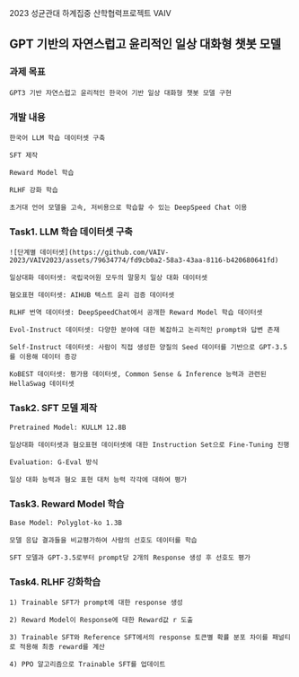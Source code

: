 2023 성균관대 하계집중 산학협력프로젝트 VAIV
## GPT 기반의 자연스럽고 윤리적인 일상 대화형 챗봇 모델

### 과제 목표
    GPT3 기반 자연스럽고 윤리적인 한국어 기반 일상 대화형 챗봇 모델 구현

### 개발 내용
    한국어 LLM 학습 데이터셋 구축

    SFT 제작

    Reward Model 학습

    RLHF 강화 학습

    초거대 언어 모델을 고속, 저비용으로 학습할 수 있는 DeepSpeed Chat 이용

### Task1. LLM 학습 데이터셋 구축
    ![단계별 데이터셋](https://github.com/VAIV-2023/VAIV2023/assets/79634774/fd9cb0a2-58a3-43aa-8116-b420680641fd)

    일상대화 데이터셋: 국립국어원 모두의 말뭉치 일상 대화 데이터셋

    혐오표현 데이터셋: AIHUB 텍스트 윤리 검증 데이터셋

    RLHF 번역 데이터셋: DeepSpeedChat에서 공개한 Reward Model 학습 데이터셋

    Evol-Instruct 데이터셋: 다양한 분야에 대한 복잡하고 논리적인 prompt와 답변 존재

    Self-Instruct 데이터셋: 사람이 직접 생성한 양질의 Seed 데이터를 기반으로 GPT-3.5를 이용해 데이터 증강

    KoBEST 데이터셋: 평가용 데이터셋, Common Sense & Inference 능력과 관련된 HellaSwag 데이터셋

### Task2. SFT 모델 제작
    Pretrained Model: KULLM 12.8B

    일상대화 데이터셋과 혐오표현 데이터셋에 대한 Instruction Set으로 Fine-Tuning 진행

    Evaluation: G-Eval 방식

    일상 대화 능력과 혐오 표현 대처 능력 각각에 대하여 평가

### Task3. Reward Model 학습
    Base Model: Polyglot-ko 1.3B

    모델 응답 결과들을 비교평가하여 사람의 선호도 데이터를 학습

    SFT 모델과 GPT-3.5로부터 prompt당 2개의 Response 생성 후 선호도 평가

### Task4. RLHF 강화학습
    1) Trainable SFT가 prompt에 대한 response 생성
     
    2) Reward Model이 Response에 대한 Reward값 r 도출
     
    3) Trainable SFT와 Reference SFT에서의 response 토큰별 확률 분포 차이를 패널티로 적용해 최종 reward를 계산
     
    4) PPO 알고리즘으로 Trainable SFT를 업데이트



